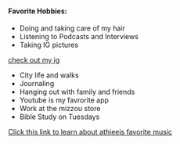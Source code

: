 #### Favorite Hobbies:

- Doing and taking care of my hair 
- Listening to Podcasts and Interviews 
- Taking IG pictures 


[check out my ig](https://www.instagram.com/athieei.ovo/)
- City life and walks 
- Journaling 
- Hanging out with family and friends 
- Youtube is my favrorite app 
- Work at the mizzou store 
- Bible Study on Tuesdays 


[Click this link to learn about athieeis favorite music](favoritemusic.md)
